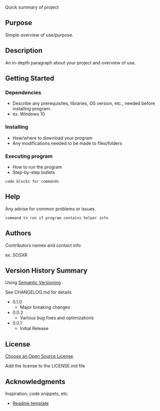 

Quick summary of project

## Purpose

Simple overview of use/purpose.

## Description

An in-depth paragraph about your project and overview of use.

## Getting Started

### Dependencies

* Describe any prerequisites, libraries, OS version, etc., needed before installing program.
* ex. Windows 10

### Installing

* How/where to download your program
* Any modifications needed to be made to files/folders

### Executing program

* How to run the program
* Step-by-step bullets

``` Csharp
code blocks for commands
```

## Help

Any advise for common problems or issues.

``` Csharp
command to run if program contains helper info
```

## Authors

Contributors names and contact info

ex. SOSXR

## Version History Summary

Using [Semantic Versioning](https://semver.org/) .

See CHANGELOG.md for details

* 0.1.0
    * Major breaking changes
* 0.0.2
    * Various bug fixes and optimizations
* 0.0.1
    * Initial Release

## License

[Choose an Open Source License](https://choosealicense.com/).

Add the license to the LICENSE.md file

## Acknowledgments

Inspiration, code snippets, etc.
* [Readme template](https://gist.github.com/DomPizzie/7a5ff55ffa9081f2de27c315f5018afc)
